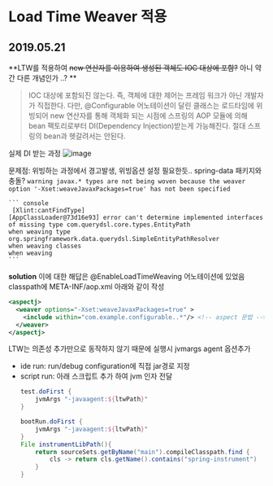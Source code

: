 # Load Time Weaver 적용


## 2019.05.21
  **LTW를 적용하여 ~~new 연산자를 이용하여 생성된 객체도 IOC 대상에 포함?~~ 아니 약간 다른 개념인가 ..? **
  > IOC 대상에 포함되진 않는다. 즉, 객체에 대한 제어는 프레임 워크가 아닌 개발자가 직접한다.
  다만, @Configurable 어노테이션이 달린 클래스는 로드타임에 위빙되어 new 연산자를 통해 객체화 되는 시점에 스프링의 AOP 모듈에 의해 bean 팩토리로부터 DI(Dependency Injection)받는게 가능해진다.
  절대 스프링의 bean과 헷갈려서는 안된다.
  
  
  실제 DI 받는 과정
  ![image](https://user-images.githubusercontent.com/25237661/58366604-cc47b800-7f0f-11e9-9f9c-d22e6a9846e8.png)
  
  
  문제점: 위빙하는 과정에서 경고발생, 위빙옵션 설정 필요한듯.. spring-data 패키지와 충돌?
    `warning javax.* types are not being woven because the weaver option '-Xset:weaveJavaxPackages=true' has not been specified`
    
    ``` console
     [Xlint:cantFindType]
    [AppClassLoader@73d16e93] error can't determine implemented interfaces of missing type com.querydsl.core.types.EntityPath
    when weaving type org.springframework.data.querydsl.SimpleEntityPathResolver
    when weaving classes 
    when weaving 
    ```
    
  **solution**
  이에 대한 해답은 @EnableLoadTimeWeaving 어노테이션에 있었음
  classpath에 META-INF/aop.xml 아래와 같이 작성
  
  ```xml
  <aspectj>
    <weaver options="-Xset:weaveJavaxPackages=true" >
      <include within="com.example.configurable..*"/> <!-- aspect 문법 -->
    </weaver>
  </aspectj>
  ```
  
  LTW는 의존성 추가만으로 동작하지 않기 때문에 실행시 jvmargs agent 옵션추가
  
  - ide run: run/debug configuration에 직접 jar경로 지정
  - script run: 아래 스크립트 추가 하여 jvm 인자 전달
    ```gradle
    test.doFirst {
        jvmArgs "-javaagent:${ltwPath}"
    }
    
    bootRun.doFirst {
        jvmArgs "-javaagent:${ltwPath}"
    }
    File instrumentLibPath(){
        return sourceSets.getByName("main").compileClasspath.find {
            cls -> return cls.getName().contains("spring-instrument")
        }
    }
    ```
